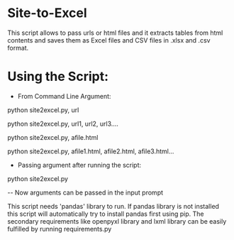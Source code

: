 # Site-to-Excel
This script allows to pass urls or html files and it extracts tables from html contents and saves them as Excel files and CSV files in .xlsx and .csv format.

# Using the Script:
- From Command Line Argument:

python site2excel.py, url

python site2excel.py, url1, url2, url3....

python site2excel.py, afile.html

python site2excel.py, afile1.html, afile2.html, afile3.html...

- Passing argument after running the script:

python site2excel.py

-- Now arguments can be passed in the input prompt

This script needs 'pandas' library to run. If pandas library is not installed this script will automatically try to install pandas first using pip. The secondary requirements like openpyxl library and lxml library can be easily fulfilled by running requirements.py
